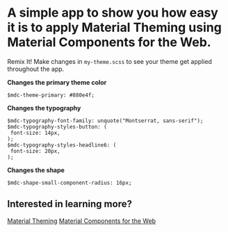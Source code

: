 # A simple app to show you how easy it is to apply Material Theming using Material Components for the Web.

Remix It! Make changes in `my-theme.scss` to see your theme get applied throughout the app.

**Changes the primary theme color**
```
$mdc-theme-primary: #880e4f;
```

**Changes the typography**
```
$mdc-typography-font-family: unquote("Montserrat, sans-serif");
$mdc-typography-styles-button: (
 font-size: 14px,
);
$mdc-typography-styles-headline6: (
 font-size: 20px,
);
```

**Changes the shape**
```
$mdc-shape-small-component-radius: 16px;
```

## Interested in learning more?
[Material Theming](http://bit.ly/2OGLLgI)
[Material Components for the Web](http://bit.ly/2B2rMWf)
